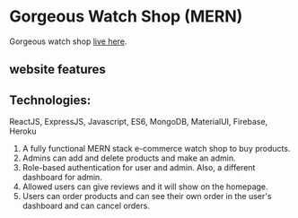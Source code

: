 # Gorgeous Watch Shop (MERN)

Gorgeous watch shop  [live here](https://gorgeous-watch-shop-4b4e1.web.app).

## website features
## Technologies:
ReactJS, ExpressJS, Javascript, ES6, MongoDB, MaterialUI, Firebase, Heroku 

1. A fully functional MERN stack e-commerce watch shop to buy products.
2. Admins can add and delete products and make an admin.
3. Role-based authentication for user and admin. Also, a different dashboard for admin.
4. Allowed users can give reviews and it will show on the homepage.
5. Users can order products and can see their own order in the user's dashboard and can cancel orders.
